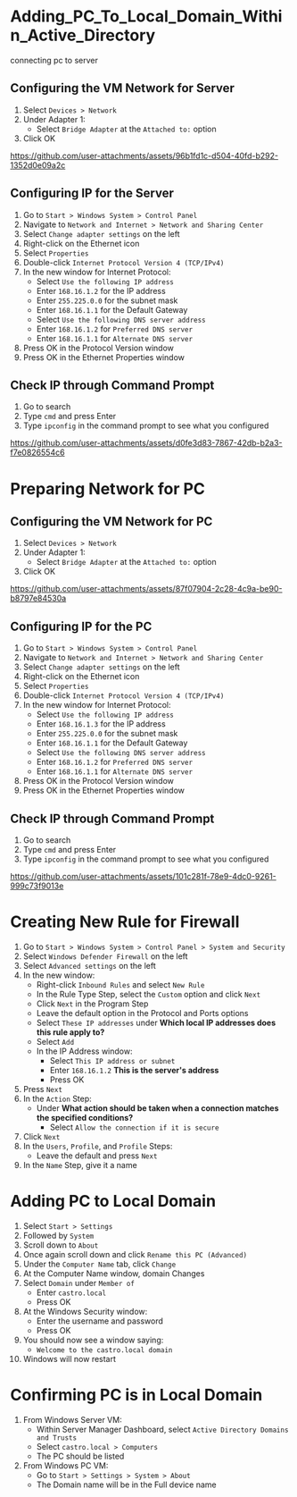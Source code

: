 # Adding_PC_To_Local_Domain_Within_Active_Directory
connecting pc to server


## Configuring the VM Network for Server
1. Select `Devices > Network`
2. Under Adapter 1:
    - Select `Bridge Adapter` at the `Attached to:` option
3. Click OK


https://github.com/user-attachments/assets/96b1fd1c-d504-40fd-b292-1352d0e09a2c


## Configuring IP for the Server
1. Go to `Start > Windows System > Control Panel`
2. Navigate to `Network and Internet > Network and Sharing Center`
3. Select `Change adapter settings` on the left
4. Right-click on the Ethernet icon
5. Select `Properties`
6. Double-click `Internet Protocol Version 4 (TCP/IPv4)`
7. In the new window for Internet Protocol:
    - Select `Use the following IP address`
    - Enter `168.16.1.2` for the IP address
    - Enter `255.225.0.0` for the subnet mask
    - Enter `168.16.1.1` for the Default Gateway
    - Select `Use the following DNS server address`
    - Enter `168.16.1.2` for `Preferred DNS server`
    - Enter `168.16.1.1` for `Alternate DNS server`
8. Press OK in the Protocol Version window
9. Press OK in the Ethernet Properties window





## Check IP through Command Prompt
1. Go to search
2. Type `cmd` and press Enter
3. Type `ipconfig` in the command prompt to see what you configured



https://github.com/user-attachments/assets/d0fe3d83-7867-42db-b2a3-f7e0826554c6


# Preparing Network for PC

## Configuring the VM Network for PC
1. Select `Devices > Network`
2. Under Adapter 1:
    - Select `Bridge Adapter` at the `Attached to:` option
3. Click OK



https://github.com/user-attachments/assets/87f07904-2c28-4c9a-be90-b8797e84530a





## Configuring IP for the PC
1. Go to `Start > Windows System > Control Panel`
2. Navigate to `Network and Internet > Network and Sharing Center`
3. Select `Change adapter settings` on the left
4. Right-click on the Ethernet icon
5. Select `Properties`
6. Double-click `Internet Protocol Version 4 (TCP/IPv4)`
7. In the new window for Internet Protocol:
    - Select `Use the following IP address`
    - Enter `168.16.1.3` for the IP address
    - Enter `255.225.0.0` for the subnet mask
    - Enter `168.16.1.1` for the Default Gateway
    - Select `Use the following DNS server address`
    - Enter `168.16.1.2` for `Preferred DNS server`
    - Enter `168.16.1.1` for `Alternate DNS server`
8. Press OK in the Protocol Version window
9. Press OK in the Ethernet Properties window

## Check IP through Command Prompt
1. Go to search
2. Type `cmd` and press Enter
3. Type `ipconfig` in the command prompt to see what you configured


https://github.com/user-attachments/assets/101c281f-78e9-4dc0-9261-999c73f9013e


# Creating New Rule for Firewall

1. Go to `Start > Windows System > Control Panel > System and Security`
2. Select `Windows Defender Firewall` on the left
3. Select `Advanced settings` on the left
4. In the new window:
    - Right-click `Inbound Rules` and select `New Rule`
    - In the Rule Type Step, select the `Custom` option and click `Next`
    - Click `Next` in the Program Step
    - Leave the default option in the Protocol and Ports options
    - Select `These IP addresses` under **Which local IP addresses does this rule apply to?**
    - Select `Add`
    - In the IP Address window:
        - Select `This IP address or subnet`
        - Enter `168.16.1.2` **This is the server's address**
        - Press OK
5. Press `Next`
6. In the `Action` Step:
    - Under **What action should be taken when a connection matches the specified conditions?**
        - Select `Allow the connection if it is secure`
7. Click `Next`
8. In the `Users`, `Profile`, and `Profile` Steps:
    - Leave the default and press `Next`
9. In the `Name` Step, give it a name

# Adding PC to Local Domain

1. Select `Start > Settings`
2. Followed by `System`
3. Scroll down to `About`
4. Once again scroll down and click `Rename this PC (Advanced)`
5. Under the `Computer Name` tab, click `Change`
6. At the Computer Name window, domain Changes
7. Select `Domain` under `Member of`
    - Enter `castro.local`
    - Press OK
8. At the Windows Security window:
    - Enter the username and password
    - Press OK
9. You should now see a window saying:
    - `Welcome to the castro.local domain`
10. Windows will now restart

# Confirming PC is in Local Domain

1. From Windows Server VM:
    - Within Server Manager Dashboard, select `Active Directory Domains and Trusts`
    - Select `castro.local > Computers`
    - The PC should be listed
2. From Windows PC VM:
    - Go to `Start > Settings > System > About`
    - The Domain name will be in the Full device name

